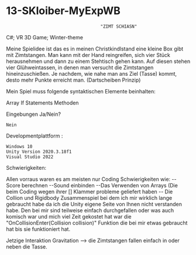 # 13-SKloiber-MyExpWB  

                                        "ZIMT SCHIASN"

C#; VR 3D Game; Winter-theme


Meine Spielidee ist das es in meinen Christkindlstand eine kleine Box gibt mit Zimtstangen. Man kann mit der Hand reingreifen, sich vier Stück herausnehmen und dann zu einem Stehtisch gehen kann. Auf diesen stehen vier Glühweintassen, in denen man versucht die Zimtstangen hineinzuschießen. Je nachdem, wie nahe man ans Ziel (Tasse) kommt, desto mehr Punkte erreicht man. (Dartscheiben Prinzip)


Mein Spiel muss folgende syntaktischen Elemente beinhalten:
  
  Array
  If Statements
  Methoden


Eingebungen Ja/Nein?

    Nein
    
    
    
Developmentplattform :

    Windows 10
    Unity Version 2020.3.18f1
    Visual Studio 2022
    
    
    
Schwierigkeiten:
  
Allen vorraus waren es am meisten nur Coding Schwierigkeiten wie: 
  -- Score berechnen 
  --Sound einbinden 
  --Das Verwenden von Arrays (Die beim Coding wegen ihrer [] Klammer probleme geliefert haben 
  -- Die Collion und Rigidbody Zusammenspiel bei dem ich mir wirklich lange    gebraucht habe da ich die Unity eigene Seite von Ihnen nicht verstanden habe. Den bei  mir sind teilweise einfach durchgefallen oder was auch komisch war und mich viel Zeit gekostet hat war die "OnCollisionEnter(Collision collision)" Funktion die bei mir etwas gebraucht hat bis sie funktioniert hat.
  
  
Jetzige Interaktion 
  Gravitation --> die Zimtstangen fallen einfach in oder neben die Tasse.
    
